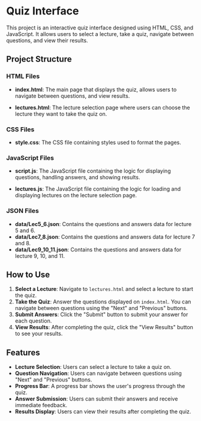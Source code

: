 # Quiz Interface

This project is an interactive quiz interface designed using HTML, CSS, and JavaScript. It allows users to select a lecture, take a quiz, navigate between questions, and view their results.

## Project Structure

### HTML Files

- **index.html**: The main page that displays the quiz, allows users to navigate between questions, and view results.

- **lectures.html**: The lecture selection page where users can choose the lecture they want to take the quiz on.

### CSS Files

- **style.css**: The CSS file containing styles used to format the pages.

### JavaScript Files

- **script.js**: The JavaScript file containing the logic for displaying questions, handling answers, and showing results.

- **lectures.js**: The JavaScript file containing the logic for loading and displaying lectures on the lecture selection page.

### JSON Files

- **data/Lec5_6.json**: Contains the questions and answers data for lecture 5 and 6.
- **data/Lec7_8.json**: Contains the questions and answers data for lecture 7 and 8.
- **data/Lec9_10_11.json**: Contains the questions and answers data for lecture 9, 10, and 11.

## How to Use

1. **Select a Lecture**: Navigate to `lectures.html` and select a lecture to start the quiz.
2. **Take the Quiz**: Answer the questions displayed on `index.html`. You can navigate between questions using the "Next" and "Previous" buttons.
3. **Submit Answers**: Click the "Submit" button to submit your answer for each question.
4. **View Results**: After completing the quiz, click the "View Results" button to see your results.

## Features

- **Lecture Selection**: Users can select a lecture to take a quiz on.
- **Question Navigation**: Users can navigate between questions using "Next" and "Previous" buttons.
- **Progress Bar**: A progress bar shows the user's progress through the quiz.
- **Answer Submission**: Users can submit their answers and receive immediate feedback.
- **Results Display**: Users can view their results after completing the quiz.
